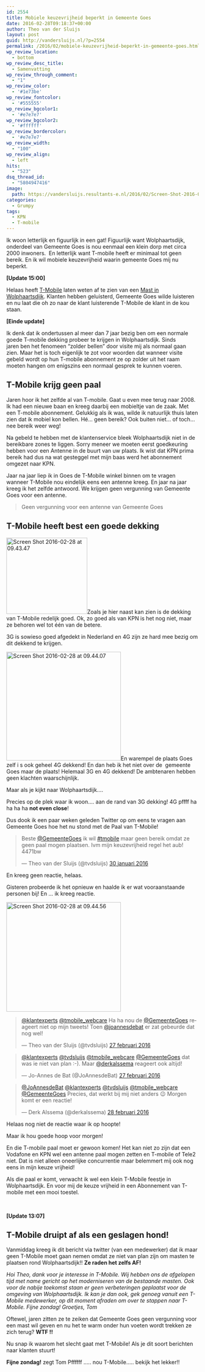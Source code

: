 ```yaml
---
id: 2554
title: Mobiele keuzevrijheid beperkt in Gemeente Goes
date: 2016-02-28T09:18:37+00:00
author: Theo van der Sluijs
layout: post
guid: http://vandersluijs.nl/?p=2554
permalink: /2016/02/mobiele-keuzevrijheid-beperkt-in-gemeente-goes.html
wp_review_location:
  - bottom
wp_review_desc_title:
  - Samenvatting
wp_review_through_comment:
  - "1"
wp_review_color:
  - '#1e73be'
wp_review_fontcolor:
  - '#555555'
wp_review_bgcolor1:
  - '#e7e7e7'
wp_review_bgcolor2:
  - '#ffffff'
wp_review_bordercolor:
  - '#e7e7e7'
wp_review_width:
  - "100"
wp_review_align:
  - left
hits:
  - "523"
dsq_thread_id:
  - "5804947416"
image: 
  path: https://vandersluijs.resultants-e.nl/2016/02/Screen-Shot-2016-02-28-at-10.13.10-825x476.png
categories:
  - Grumpy
tags:
  - KPN
  - T-mobile
---
```

Ik woon letterlijk en figuurlijk in een gat! Figuurlijk want Wolphaartsdijk, onderdeel van Gemeente Goes is nou eenmaal een klein dorp met circa 2000 inwoners.  En letterlijk want T-mobile heeft er minimaal tot geen bereik. En ik wil mobiele keuzevrijheid waarin gemeente Goes mij nu beperkt.<!--more-->

**[Update 15:00]**

Helaas heeft <a href="https://www.vandersluijs.nl/2016/02/de-klant-trekt-ten-strijde-en-t-mobile-trekt-zich-terug.html" target="_blank">T-Mobile</a> laten weten af te zien van een <a href="https://www.vandersluijs.nl/2016/02/de-klant-trekt-ten-strijde-en-t-mobile-trekt-zich-terug.html" target="_blank">Mast in Wolphaartsdijk</a>. Klanten hebben geluisterd, Gemeente Goes wilde luisteren en nu laat die oh zo naar de klant luisterende T-Mobile de klant in de kou staan.

**[Einde update]**

Ik denk dat ik ondertussen al meer dan 7 jaar bezig ben om een normale goede T-mobile dekking probeer te krijgen in Wolphaartsdijk. Sinds jaren ben het fenomeen &#8220;zolder bellen&#8221; door visite mij als normaal gaan zien. Maar het is toch eigenlijk te zot voor woorden dat wanneer visite gebeld wordt op hun T-mobile abonnement ze op zolder uit het raam moeten hangen om enigszins een normaal gesprek te kunnen voeren.

## T-Mobile krijg geen paal

Jaren hoor ik het zelfde al van T-mobile. Gaat u even mee terug naar 2008. Ik had een nieuwe baan en kreeg daarbij een mobieltje van de zaak. Met een T-mobile abonnement. Gelukkig als ik was, wilde ik natuurlijk thuis laten zien dat ik mobiel kon bellen. Hé&#8230; geen bereik? Ook buiten niet&#8230; of toch&#8230; nee bereik weer weg!

Na gebeld te hebben met de klantenservice bleek Wolphaartsdijk niet in de bereikbare zones te liggen. Sorry meneer we moeten eerst goedkeuring hebben voor een Antenne in de buurt van uw plaats. Ik wist dat KPN prima bereik had dus na wat gesteggel met mijn baas werd het abonnement omgezet naar KPN.

Jaar na jaar liep ik in Goes de T-Mobile winkel binnen om te vragen wanneer T-Mobile nou eindelijk eens een antenne kreeg. En jaar na jaar kreeg ik het zelfde antwoord. We krijgen geen vergunning van Gemeente Goes voor een antenne.

> Geen vergunning voor een antenne van Gemeente Goes

## T-Mobile heeft best een goede dekking

<img class="alignleft wp-image-2555" src="https://vandersluijs.resultants-e.nl/2016/02/Screen-Shot-2016-02-28-at-09.43.47-300x281.png" alt="Screen Shot 2016-02-28 at 09.43.47" width="212" height="199" srcset="https://vandersluijs.resultants-e.nl/2016/02/Screen-Shot-2016-02-28-at-09.43.47-300x281.png 300w, https://vandersluijs.resultants-e.nl/2016/02/Screen-Shot-2016-02-28-at-09.43.47-768x720.png 768w, https://vandersluijs.resultants-e.nl/2016/02/Screen-Shot-2016-02-28-at-09.43.47.png 986w" sizes="(max-width: 212px) 100vw, 212px" />Zoals je hier naast kan zien is de dekking van T-Mobile redelijk goed. Ok, zo goed als van KPN is het nog niet, maar ze behoren wel tot één van de betere.

3G is sowieso goed afgedekt in Nederland en 4G zijn ze hard mee bezig om dit dekkend te krijgen.

<img class="size-medium wp-image-2556 alignright" src="https://vandersluijs.resultants-e.nl/2016/02/Screen-Shot-2016-02-28-at-09.44.07-300x284.png" alt="Screen Shot 2016-02-28 at 09.44.07" width="300" height="284" srcset="https://vandersluijs.resultants-e.nl/2016/02/Screen-Shot-2016-02-28-at-09.44.07-300x284.png 300w, https://vandersluijs.resultants-e.nl/2016/02/Screen-Shot-2016-02-28-at-09.44.07-768x727.png 768w, https://vandersluijs.resultants-e.nl/2016/02/Screen-Shot-2016-02-28-at-09.44.07.png 1004w" sizes="(max-width: 300px) 100vw, 300px" />En warempel de plaats Goes zelf i s ook geheel 4G dekkend! En dan heb ik het niet over de  gemeente Goes maar de plaats! Helemaal 3G en 4G dekkend! De ambtenaren hebben geen klachten waarschijnlijk.

Maar als je kijkt naar Wolphaartsdijk&#8230;.

Precies op de plek waar ik woon&#8230;. aan de rand van 3G dekking! 4G pffff ha ha ha ha **not even close**!

Dus dook ik een paar weken geleden Twitter op om eens te vragen aan Gemeente Goes hoe het nu stond met de Paal van T-Mobile!

<blockquote class="twitter-tweet" data-lang="nl">
  <p dir="ltr" lang="nl">
    Beste <a href="https://twitter.com/GemeenteGoes">@GemeenteGoes</a> ik wil <a href="https://twitter.com/hashtag/tmobile?src=hash">#tmobile</a> maar geen bereik omdat ze geen paal mogen plaatsen. Ivm mijn keuzevrijheid regel het aub! 4471bw
  </p>
  
  <p>
    — Theo van der Sluijs (@tvdsluijs) <a href="https://twitter.com/tvdsluijs/status/693340804253925376">30 januari 2016</a>
  </p>
</blockquote>

En kreeg geen reactie, helaas.

Gisteren probeerde ik het opnieuw en haalde ik er wat vooraanstaande personen bij! En &#8230; ik kreeg reactie.

<img class="alignleft size-medium wp-image-2557" src="https://vandersluijs.resultants-e.nl/2016/02/Screen-Shot-2016-02-28-at-09.44.56-300x286.png" alt="Screen Shot 2016-02-28 at 09.44.56" width="300" height="286" srcset="https://vandersluijs.resultants-e.nl/2016/02/Screen-Shot-2016-02-28-at-09.44.56-300x286.png 300w, https://vandersluijs.resultants-e.nl/2016/02/Screen-Shot-2016-02-28-at-09.44.56-768x733.png 768w, https://vandersluijs.resultants-e.nl/2016/02/Screen-Shot-2016-02-28-at-09.44.56-1024x977.png 1024w, https://vandersluijs.resultants-e.nl/2016/02/Screen-Shot-2016-02-28-at-09.44.56.png 1084w" sizes="(max-width: 300px) 100vw, 300px" />

<blockquote class="twitter-tweet" data-lang="nl">
  <p dir="ltr" lang="nl">
    <a href="https://twitter.com/klantexperts">@klantexperts</a> <a href="https://twitter.com/tmobile_webcare">@tmobile_webcare</a> Ha ha nou de <a href="https://twitter.com/GemeenteGoes">@GemeenteGoes</a> reageert niet op mijn tweets! Toen <a href="https://twitter.com/JoAnnesdeBat">@joannesdebat</a> er zat gebeurde dat nog wel!
  </p>
  
  <p>
    — Theo van der Sluijs (@tvdsluijs) <a href="https://twitter.com/tvdsluijs/status/703571791948726272">27 februari 2016</a>
  </p>
</blockquote>

<blockquote class="twitter-tweet" data-lang="nl">
  <p dir="ltr" lang="nl">
    <a href="https://twitter.com/klantexperts">@klantexperts</a> <a href="https://twitter.com/tvdsluijs">@tvdsluijs</a> <a href="https://twitter.com/tmobile_webcare">@tmobile_webcare</a> <a href="https://twitter.com/GemeenteGoes">@GemeenteGoes</a> dat was ie niet van plan :-). Maar <a href="https://twitter.com/derkalssema">@derkalssema</a> reageert ook altijd!
  </p>
  
  <p>
    — Jo-Annes de Bat (@JoAnnesdeBat) <a href="https://twitter.com/JoAnnesdeBat/status/703714939060486144">27 februari 2016</a>
  </p>
</blockquote>

<blockquote class="twitter-tweet" data-lang="nl">
  <p dir="ltr" lang="nl">
    <a href="https://twitter.com/JoAnnesdeBat">@JoAnnesdeBat</a> <a href="https://twitter.com/klantexperts">@klantexperts</a> <a href="https://twitter.com/tvdsluijs">@tvdsluijs</a> <a href="https://twitter.com/tmobile_webcare">@tmobile_webcare</a> <a href="https://twitter.com/GemeenteGoes">@GemeenteGoes</a> Precies, dat werkt bij mij niet anders 😉 Morgen komt er een reactie!
  </p>
  
  <p>
    — Derk Alssema (@derkalssema) <a href="https://twitter.com/derkalssema/status/703848432255893504">28 februari 2016</a>
  </p>
</blockquote>



Helaas nog niet de reactie waar ik op hoopte!

Maar ik hou goede hoop voor morgen!

En die T-mobile paal moet er gewoon komen! Het kan niet zo zijn dat een Vodafone en KPN wel een antenne paal mogen zetten en T-mobile of Tele2 niet. Dat is niet alleen oneerlijke concurrentie maar belemmert mij ook nog eens in mijn keuze vrijheid!

Als die paal er komt, verwacht ik wel een klein T-Mobile feestje in Wolphaartsdijk. En voor mij de keuze vrijheid in een Abonnement van T-mobile met een mooi toestel.

&nbsp;

**[Update 13:07]**

## T-Mobile druipt af als een geslagen hond!

Vanmiddag kreeg ik dit bericht via twitter (van een medewerker) dat ik maar geen T-Mobile moet gaan nemen omdat ze niet van plan zijn om masten te plaatsen rond Wolphaartsdijk!! **Ze raden het zelfs AF!**

_Hoi Theo, dank voor je interesse in T-Mobile. Wij hebben ons de afgelopen tijd met name gericht op het moderniseren van de bestaande masten. Ook voor de nabije toekomst staan er geen verbeteringen geplaatst voor de omgeving van Wolphaartsdijk. Ik kan je dan ook, gek genoeg vanuit een T-Mobile medewerker, op dit moment afraden om over te stappen naar T-Mobile. Fijne zondag! Groetjes, Tom_

Oftewel, jaren zitten ze te zeiken dat Gemeente Goes geen vergunning voor een mast wil geven en nu het te warm onder hun voeten wordt trekken ze zich terug? **WTF !!**

Nu snap ik waarom het slecht gaat met T-Mobile! Als je dit soort berichten naar klanten stuurt!

**Fijne zondag!** zegt Tom Pffffff &#8230;.. nou T-Mobile&#8230;.. bekijk het lekker!!
